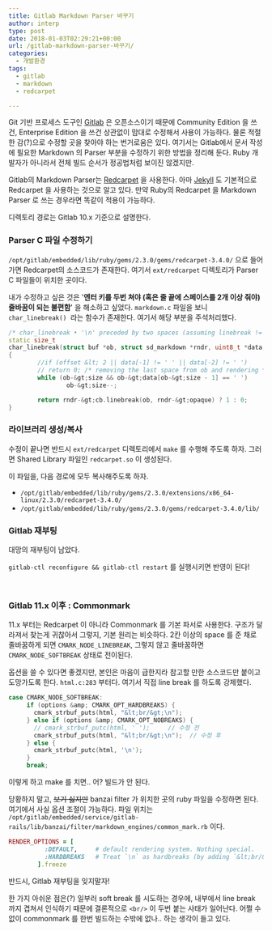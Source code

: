 ```yaml
---
title: Gitlab Markdown Parser 바꾸기
author: interp
type: post
date: 2018-01-03T02:29:21+00:00
url: /gitlab-markdown-parser-바꾸기/
categories:
  - 개발환경
tags:
  - gitlab
  - markdown
  - redcarpet

---
```

Git 기반 프로세스 도구인 [Gitlab][1] 은 오픈소스이기 때문에 Community Edition 을 쓰건, Enterprise Edition 을 쓰건 상관없이 맘대로 수정해서 사용이 가능하다. 물론 적절한 감(?)으로 수정할 곳을 찾아야 하는 번거로움은 있다. 여기서는 Gitlab에서 문서 작성에 필요한 Markdown 의 Parser 부분을 수정하기 위한 방법을 정리해 둔다. Ruby 개발자가 아니라서 전체 빌드 순서가 정공법처럼 보이진 않겠지만.

Gitlab의 Markdown Parser는 [Redcarpet][2] 을 사용한다. 아마 [Jekyll][3] 도 기본적으로 Redcarpet 을 사용하는 것으로 알고 있다. 만약 Ruby의 Redcarpet 을 Markdown Parser 로 쓰는 경우라면 똑같이 적용이 가능하다.

디렉토리 경로는 Gitlab 10.x 기준으로 설명한다.

### Parser C 파일 수정하기

`/opt/gitlab/embedded/lib/ruby/gems/2.3.0/gems/redcarpet-3.4.0/` 으로 들어가면 Redcarpet의 소스코드가 존재한다. 여기서 `ext/redcarpet` 디렉토리가 Parser C 파일들이 위치한 곳이다.

내가 수정하고 싶은 것은 '**엔터 키를 두번 쳐야 (혹은 줄 끝에 스페이스를 2개 이상 줘야) 줄바꿈이 되는 불편함**' 을 해소하고 싶었다. `markdown.c` 파일을 보니 `char_linebreak()`  라는 함수가 존재한다. 여기서 해당 부분을 주석처리했다.

```cpp
/* char_linebreak • '\n' preceded by two spaces (assuming linebreak != 0) */
static size_t
char_linebreak(struct buf *ob, struct sd_markdown *rndr, uint8_t *data, size_t offset, size_t size)
{
        //if (offset &lt; 2 || data[-1] != ' ' || data[-2] != ' ') 
        // return 0; /* removing the last space from ob and rendering */ 
        while (ob-&gt;size && ob-&gt;data[ob-&gt;size - 1] == ' ')
                ob-&gt;size--;

        return rndr-&gt;cb.linebreak(ob, rndr-&gt;opaque) ? 1 : 0;
}
```

### 라이브러리 생성/복사

수정이 끝나면 반드시 `ext/redcarpet` 디렉토리에서 `make` 를 수행해 주도록 하자. 그러면 Shared Library 파일인 `redcarpet.so` 이 생성된다.

이 파일을, 다음 경로에 모두 복사해주도록 하자.

  * `/opt/gitlab/embedded/lib/ruby/gems/2.3.0/extensions/x86_64-linux/2.3.0/redcarpet-3.4.0/`
  * `/opt/gitlab/embedded/lib/ruby/gems/2.3.0/gems/redcarpet-3.4.0/lib/`

### Gitlab 재부팅

대망의 재부팅이 남았다.
  
`gitlab-ctl reconfigure && gitlab-ctl restart` 를 실행시키면 반영이 된다!

&nbsp;

### Gitlab 11.x 이후 : Commonmark

11.x 부터는 Redcarpet 이 아니라 Commonmark 를 기본 파서로 사용한다. 구조가 달라져서 찾는게 귀찮아서 그렇지, 기본 원리는 비슷하다. 2칸 이상의 space 를 준 채로 줄바꿈하게 되면 `CMARK_NODE_LINEBREAK`, 그렇지 않고 줄바꿈하면 `CMARK_NODE_SOFTBREAK` 상태로 전이된다.

옵션을 쓸 수 있다면 좋겠지만, 본인은 마음이 급한지라 참고할 만한 소스코드만 붙이고 도망가도록 한다. `html.c:283` 부터다. 여기서 직접 line break 를 하도록 강제했다.

```cpp
case CMARK_NODE_SOFTBREAK:
     if (options &amp; CMARK_OPT_HARDBREAKS) {
       cmark_strbuf_puts(html, "&lt;br/&gt;\n");
     } else if (options &amp; CMARK_OPT_NOBREAKS) {
       // cmark_strbuf_putc(html, ' ');     // 수정 전
       cmark_strbuf_puts(html, "&lt;br/&gt;\n");  // 수정 후
     } else {
       cmark_strbuf_putc(html, '\n');
     }
     break;

```

이렇게 하고 make 를 치면.. 어? 빌드가 안 된다.

당황하지 말고, <del>보기 싫지만</del> banzai filter 가 위치한 곳의 ruby 파일을 수정하면 된다. 여기에서 사실 옵션 조절이 가능하다. 파일 위치는 `/opt/gitlab/embedded/service/gitlab-rails/lib/banzai/filter/markdown_engines/common_mark.rb` 이다.

```ruby
RENDER_OPTIONS = [
          :DEFAULT,     # default rendering system. Nothing special.
          :HARDBREAKS   # Treat `\n` as hardbreaks (by adding `&lt;br/&gt;`).            # 이걸 추가한다.
        ].freeze
```

반드시, Gitlab 재부팅을 잊지말자!

한 가지 아쉬운 점은(?) 일부러 soft break 를 시도하는 경우에, 내부에서 line break 까지 겹쳐서 인식하기 때문에 결론적으로 `<br/>` 이 두번 붙는 사태가 일어난다. 어쩔 수 없이 commonmark 를 한번 빌드하는 수밖에 없나.. 하는 생각이 들고 있다.

 [1]: https://about.gitlab.com/
 [2]: https://github.com/vmg/redcarpet
 [3]: https://jekyllrb-ko.github.io/

